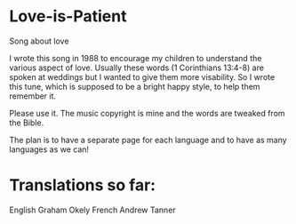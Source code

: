 Love-is-Patient
===============

Song about love

I wrote this song in 1988 to encourage my children to understand the various aspect of love.
Usually these words (1 Corinthians 13:4-8) are spoken at weddings but I wanted to give them more visability.
So I wrote this tune, which is supposed to be a bright happy style, to help them remember it.

Please use it. The music copyright is mine and the words are tweaked from the Bible.

The plan is to have a separate page for each language and to have as many languages as we can!

Translations so far:
====================
English Graham Okely
French Andrew Tanner

